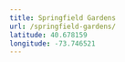 ```yaml
---
title: Springfield Gardens
url: /springfield-gardens/
latitude: 40.678159
longitude: -73.746521
---
```

